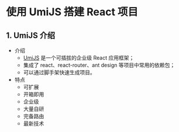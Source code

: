 # 使用 UmiJS 搭建 React 项目

## 1. UmiJS 介绍

- 介绍
  - [UmiJS](https://umijs.org/zh-CN) 是一个可插拔的企业级 React 应用框架；
  - 集成了 react、react-router、ant design 等项目中常用的依赖包；
  - 可以通过脚手架快速生成项目。
- 特点
  - 可扩展
  - 开箱即用
  - 企业级
  - 大量自研
  - 完备路由
  - 最新技术
